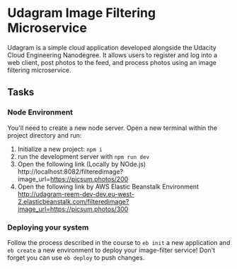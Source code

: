 # Udagram Image Filtering Microservice

Udagram is a simple cloud application developed alongside the Udacity Cloud Engineering Nanodegree. It allows users to register and log into a web client, post photos to the feed, and process photos using an image filtering microservice.

## Tasks

### Node Environment

You'll need to create a new node server. Open a new terminal within the project directory and run:

1. Initialize a new project: `npm i`
2. run the development server with `npm run dev`
3. Open the following link (Locally by NOde.js)
   http://localhost:8082/filteredimage?image_url=https://picsum.photos/200
4. Open the following link by AWS Elastic Beanstalk Environment
   http://udagram-reem-dev-dev.eu-west-2.elasticbeanstalk.com/filteredimage?image_url=https://picsum.photos/300

### Deploying your system

Follow the process described in the course to `eb init` a new application and `eb create` a new environment to deploy your image-filter service! Don't forget you can use `eb deploy` to push changes.
